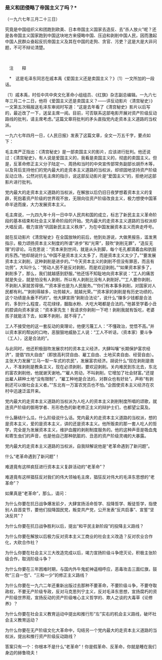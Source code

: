 ### **是义和团侵略了帝国主义了吗？**\*
（一九六七年三月二十三日）

究竟是中国组织义和团跑到欧美、日本帝国主义国家去造反、去“杀人放火”呢？还是各帝国主义国家跑到中国这块地方来侵略中国、压迫和剥削中国人民，因而激起中国人民群众奋起反抗帝国主义及其在中国的走狗、贪官、污吏？这是大是大非问题，不可不辩论清楚。

　　

　注　　释　

　\*　这是毛泽东同志在戚本禹《爱国主义还是卖国主义？》〔1〕一文所加的一段话。

〔1〕戚本禹，时任中共中央文化革命小组组员、《红旗》杂志副总编辑。一九六七年三月二十二日，他将《爱国主义还是卖国主义？——评反动影片〈清宫秘史〉》一文第五次稿报送毛泽东审阅时写道：“这是去年看了《清宫秘史》影片以后写的，最近改了一下，送呈主席一阅。目前，可否联系这部电影开展对资产阶级反动路线的批判，请主席考虑。”这篇文章将批判的矛头直指党内走资本主义道路的当权派。

一九六七年四月一日，《人民日报》发表了这篇文章，全文一万五千字，要点如下：

毛主席严正指出：《清宫秘史》是一部卖国主义的影片，应该进行批判。他还说过：《清宫秘史》，有人说是爱国主义的，我看是卖国主义的，彻底的卖国主义。但是，反革命修正主义分子陆定一、周扬和当时的中央宣传部常务副部长胡乔木等，以及背后支持他们的党内最大的走资本主义道路的当权派，却顽固地坚持资产阶级反动立场，公然对抗毛主席的指示，说这部反动影片是“爱国主义”的，拒绝对这部影片进行批判。

党内最大的走资本主义道路的当权派，在解放以后仍旧日夜梦想着资本主义的复辟，死抱着资产阶级的世界观不放，无限向往资产阶级改良主义，极力想使中国革命半途而废，大力发展资本主义。

毛主席说，一九四九年十月一日中华人民共和国的成立，标志了新民主主义革命阶段的基本结束和社会主义革命阶段的开始。党内最大的走资本主义道路的当权派却大唱反调，极力宣扬“巩固新民主主义秩序”，为在中国发展资本主义而奔走呼号。

就在反动影片《清宫秘史》在全国放映的前后，他到处游说，大做黑报告，滥发黑指示，极力颂扬资本主义制度的所谓“进步”和“光荣”，鼓吹“剥削无罪”，“造反无理”的谬论。马克思说：“资本来到世间，就是从头到脚，每个毛孔都滴着血和肮脏的东西。”他却胡说什么“中国不是资本主义太多了，而是资本主义太少了。”“要发展资本主义剥削，这种剥削是进步的。”“今天资本主义的剥削不但没有罪恶，而且有功劳”。大叫什么：“劳动人民不是反对剥削，而是欢迎剥削。”“如果资本家多了，剥削多了，那么，我们就越感到舒服。”他还恬不知耻地向资本家说：“工人的痛苦就是失业，就是怕没有人剥削，所以有人剥削比没有人剥削好。”“工人要你剥削，不剥削人家就苦得很。”“资本家也是为人民服务。”“你们有本事多剥削，对国家对人民都有利。”“剥削得越多，功劳越大，就越光荣。”“资本家的剥削是有历史功绩的，这个功绩是永垂不朽的”。他大肆宣扬“剥削合法论”，说什么“赚多少钱都是合法的，多到什么程度，花花绿绿，胭脂水粉、大吃大喝都是合法的。”他甚至学着小丑的腔调向资本家说：“资本家先生！我请求你剥削一下吧！剥削我就有饭吃，老婆孩子就能活下去，如果不剥削，就不得了。”

工人不接受他的这一套反动的臭理论，他便污蔑工人：“不懂政治，觉悟不高。”并以资本家的帮凶的口吻，恶狠狠地威胁工人说：“工人不听话，（资本家）要斗争（工人），这是合法的”。

与此同时，他还积极鼓吹发展农村的资本主义经济，大肆叫嚷“长期保护富农经济”，提倡“四大自由”（即放高利贷自由、雇工自由、土地买卖自由、经营自由）。主张大力发展“三马一犁一车式的农民”，发展富农经济。胡说什么“现在剥削是救人，不准剥削是教条主义，现在必须剥削，要欢迎剥削。关内难民到东北去，东北的富农剥削他，他就谢天谢地。”“雇人劳动，不叫剥削，它增加了社会财富。”还提出雇人耕种土地“没有限制”，“雇工种地是合法的，对群众也有好处”。声称“有剥削还可以做社会主义者。”“东北有一万富农党员也不怕。”企图使资本主义经济在农村中迅速泛滥开来。

党内最大的走资本主义道路的当权派为人吃人的资本主义剥削制度所唱的颂歌，就连资产阶级的御用学者、形形色色的新老修正主义的辩护士们，也都望尘莫及。

什么藤结什么瓜，什么阶级说什么话。党内最大的走资本主义道路的当权派，想的是资本主义，爱的是资本主义，讲的还是资本主义。他所贩卖的那一套人吃人的哲学，完全是为发展资本主义，维护血腥的剥削制度服务的。他的这种声音是吸血鬼和寄生虫们的声音，也是他自己那种肮脏的、丑恶的资产阶级灵魂的大暴露。

党内最大的走资本主义道路的当权派，自我辩解说他是“老革命遇到了新问题”。

什么“老革命遇到了新问题”！

难道竟有这样疯狂进行资本主义复辟活动的“老革命”？

难道竟有这样猖狂反对我们的伟大领袖毛主席，猖狂反对伟大的毛泽东思想的“老革命”？

如果真是“老革命”，那么，请问：

为什么你要在抗日战争爆发前夕，大肆宣扬活命哲学、投降哲学、叛徒哲学，指使别人自首变节，要他们投降国民党，叛变共产党，公开发表“反共启事”、宣誓“坚决反共”？

为什么你要在抗日战争胜利以后，提出“和平民主新阶段”的投降主义路线？

为什么你要在解放以后极力反对资本主义工商业的社会主义改造？反对农业合作化，大砍合作社？

为什么你要在社会主义三大改造完成以后，竭力宣扬阶级斗争熄灭论，积极主张阶级合作，取消阶级斗争？

为什么你要在三年困难时期，与国内外牛鬼蛇神遥相呼应，恶毒攻击三面红旗，鼓吹“三自一包”、“三和一少”的修正主义路线？

为什么你要在一九六二年还重新出版过去那种不要革命，不要阶级斗争，不要夺取政权，不要无产阶级专政，反对马克思列宁主义，反对毛泽东思想，宣扬腐朽的资产阶级世界观，宣扬反动的资产阶级唯心主义哲学的、欺人之谈的大毒草《论修养》？

为什么你要在社会主义教育运动中提出和推行形“左”实右的机会主义路线，破坏社会主义教育运动？

为什么你要在无产阶级文化大革命中，勾结另一个党内最大的走资本主义道路的当权派，提出和推行资产阶级反动路线？

答案只有一个：你根本不是什么“老革命”！你是假革命、反革命，你就是睡在我们身边的赫鲁晓夫！
